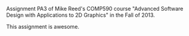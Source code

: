 Assignment PA3 of Mike Reed's COMP590 course "Advanced Software Design with Applications to 2D Graphics" in the Fall of 2013.

This assignment is awesome.
